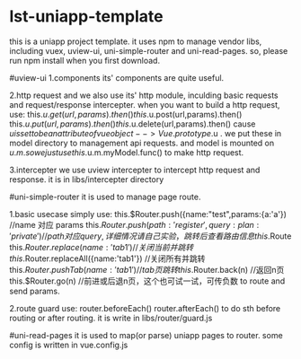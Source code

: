 # lst-uniapp-template

this is a uniapp project template.
it uses npm to manage vendor libs, including vuex, uview-ui, uni-simple-router and uni-read-pages. so, please run npm install when you first download.

#uview-ui
1.components
its' components are quite useful.

2.http request
and we also use its' http module, inculding basic requests and request/response intercepter.
when you want to build a http request, use:
         this.$u.get(url,params).then()
         this.$u.post(url,params).then()
         this.$u.put(url,params).then()
         this.$u.delete(url,params).then()
cause $u is set to be an attribute of vue object --> Vue.prototype.$u . 
we put these in model directory to management api requests. and model is mounted on $u.m .
so we just use this.$u.m.myModel.func() to make http request.

3.intercepter
we use uview intercepter to intercept http request and response.
it is in libs/intercepter directory

#uni-simple-router
it is used to manage page route.

1.basic usecase
simply use:
         this.$Router.push({name:"test",params:{a:'a'}) //name 对应 params 
         this.$Router.push({ path: 'register', query: { plan: 'private' }}) //path 对应 query, 详细情况请自己实验，跳转后查看路由信息 this.$Route
         this.$Router.replace({name:'tab1'}) //关闭当前并跳转
         this.$Router.replaceAll({name:'tab1'}) //关闭所有并跳转
         this.$Router.pushTab({name:'tab1'}) //tab页跳转
         this.$Router.back(n) //返回n页
         this.$Router.go(n) //前进或后退n页，这个也可试一试，可传负数
to route and send params.

2.route guard
use:
         router.beforeEach()
         router.afterEach()
to do sth before routing or after routing. it is write in libs/router/guard.js


#uni-read-pages
it is used to map(or parse) uniapp pages to router. some config is written in vue.config.js